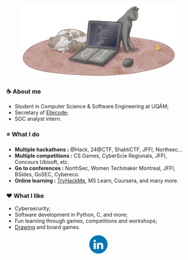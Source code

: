 <p align="center">
 <img src="/GitHub_banner.png" height="200">
</p>

### ☕️ About me
- Student in Computer Science & Software Engineering at UQÀM;
- Secretary of [Ellecode](https://ellecode.org/);
- SOC analyst intern.

### ⭐️ What I do
-  <b>Multiple hackathons :</b> @Hack, 24@CTF, ShaktiCTF, JFFI, Northsec...
-  <b>Multiple competitions :</b> CS Games, CyberScie Regionals, JFFI, Concours Ubisoft, etc.
-  <b>Go to conferences :</b> NorthSec, Women Techmaker Montreal, JFFI, BSides, GoSEC, Cybereco.
-  <b>Online learning :</b> [TryHackMe](https://tryhackme.com/p/Anomalie), MS Learn, Coursera, and many more.

### ❤️ What I like
- Cybersecurity;
- Software development in Python, C, and more;
- Fun learning through games, competitions and workshops;
- [Drawing](https://www.deviantart.com/anomaliemajeure) and board games.

<div id="badges">
  <p align="center">
    <a href="https://www.linkedin.com/in/jessica-majeur"><img src="/LinkedIN.png" alt="LinkedIn Badge" height="50"></a>
  </p>
</div>
